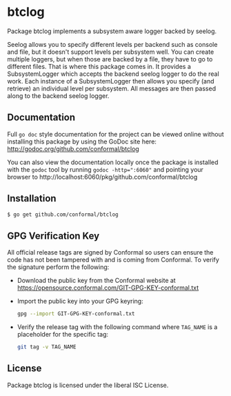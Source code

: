 btclog
======

Package btclog implements a subsystem aware logger backed by seelog.

Seelog allows you to specify different levels per backend such as console and
file, but it doesn't support levels per subsystem well.  You can create multiple
loggers, but when those are backed by a file, they have to go to different
files.  That is where this package comes in.  It provides a SubsystemLogger
which accepts the backend seelog logger to do the real work.  Each instance of a
SubsystemLogger then allows you specify (and retrieve) an individual level per
subsystem.  All messages are then passed along to the backend seelog logger.

## Documentation

Full `go doc` style documentation for the project can be viewed online without
installing this package by using the GoDoc site here:
http://godoc.org/github.com/conformal/btclog

You can also view the documentation locally once the package is installed with
the `godoc` tool by running `godoc -http=":6060"` and pointing your browser to
http://localhost:6060/pkg/github.com/conformal/btclog

## Installation

```bash
$ go get github.com/conformal/btclog
```

## GPG Verification Key

All official release tags are signed by Conformal so users can ensure the code
has not been tampered with and is coming from Conformal.  To verify the
signature perform the following:

- Download the public key from the Conformal website at
  https://opensource.conformal.com/GIT-GPG-KEY-conformal.txt

- Import the public key into your GPG keyring:
  ```bash
  gpg --import GIT-GPG-KEY-conformal.txt
  ```

- Verify the release tag with the following command where `TAG_NAME` is a
  placeholder for the specific tag:
  ```bash
  git tag -v TAG_NAME
  ```

## License

Package btclog is licensed under the liberal ISC License.
